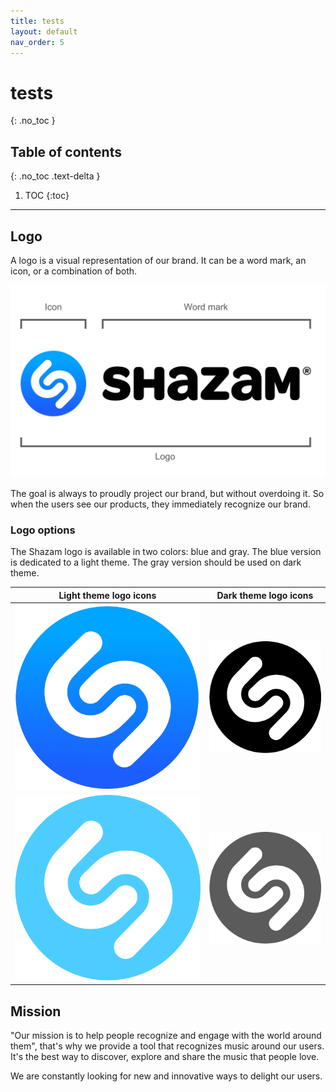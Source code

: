 ```yaml
---
title: tests
layout: default
nav_order: 5
---
```


# tests
{: .no_toc }

## Table of contents
{: .no_toc .text-delta }

1. TOC
{:toc}

---

## Logo

A logo is a visual representation of our brand. It can be a word mark, an icon, or a combination of both. 

![Shazam logo explanation](./links/Shazam_logo_expl.png)

The goal is always to proudly project our brand, but without overdoing it. So when the users see our products, they immediately recognize our brand.

### Logo options

The Shazam logo is available in two colors: blue and gray. The blue version is dedicated to a light theme. The gray version should be used on dark theme.

| Light theme logo icons | Dark theme logo icons |
| ----------- | ----------- |
| ![Shazam blue logo icon](./links/Shazam_blue.png) | ![Shazam gray logo icon](./links/Shazam_gray.png) |
| ![Shazam light blue logo icon](./links/Shazam_light_blue.png) | ![Shazam light gray logo icon](./links/Shazam_light_gray.png) |

## Mission

"Our mission is to help people recognize and engage with the world around them", that's why we provide a tool that recognizes music around our users. It's the best way to discover, explore and share the music that people love.

We are constantly looking for new and innovative ways to delight our users.

<!-- # Define Jekyll collections
collections:
  # Define a collection named "tests", its documents reside in the "_tests" directory
  tests:
    permalink: "/:collection/:path/"
    output: true

just_the_docs:
  # Define which collections are used in just-the-docs
  collections:
    # Reference the "tests" collection
    tests:
      # Give the collection a name
      name: Tests
      # Exclude the collection from the navigation
      # Supports true or false (default)
      # nav_exclude: true
      # Fold the collection in the navigation
      # Supports true or false (default)
      # nav_fold: true  # note: this option is new in v0.4
      # Exclude the collection from the search
      # Supports true or false (default)
      # search_exclude: true -->